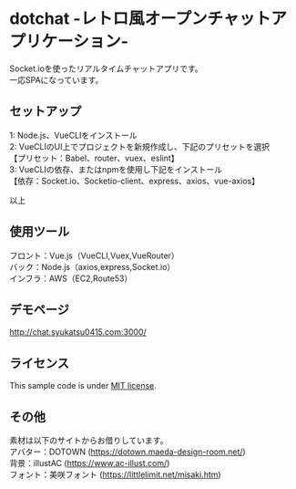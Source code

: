 # dotchat -レトロ風オープンチャットアプリケーション-

Socket.ioを使ったリアルタイムチャットアプリです。  
一応SPAになっています。

## セットアップ

1: Node.js、VueCLIをインストール  
2: VueCLIのUI上でプロジェクトを新規作成し、下記のプリセットを選択  
【プリセット：Babel、router、vuex、eslint】  
3: VueCLIの依存、またはnpmを使用し下記をインストール  
【依存：Socket.io、Socketio-client、express、axios、vue-axios】  
  
以上

## 使用ツール

フロント：Vue.js（VueCLI,Vuex,VueRouter）  
バック：Node.js（axios,express,Socket.io）  
インフラ：AWS（EC2,Route53）  

## デモページ

http://chat.syukatsu0415.com:3000/

## ライセンス

This sample code is under [MIT license](https://en.wikipedia.org/wiki/MIT_License).

## その他

素材は以下のサイトからお借りしています。  
アバター：DOTOWN (https://dotown.maeda-design-room.net/)  
背景：illustAC (https://www.ac-illust.com/)  
フォント：美咲フォント (https://littlelimit.net/misaki.htm)  
